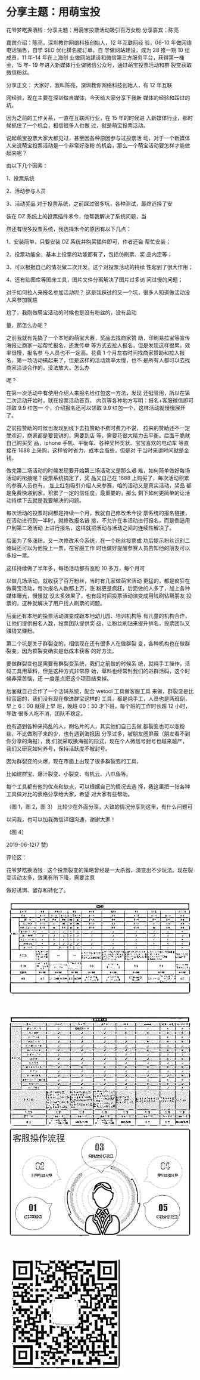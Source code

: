 # 分享主题：用萌宝投

花爷梦呓换酒钱 : 分享主题：用萌宝投票活动吸引百万女粉 分享嘉宾：陈亮

嘉宾介绍：陈亮，深圳教你网络科技创始人，12 年互联网经 验，06-10 年做网络电话销售，自学 SEO 优化排名接订单，自 学做网站建设，成为 28 推一期 10 组成员，11 年-14 年在上海创 业做网站建设和微信第三方服务平台，获得第一桶金，15 年- 19 年进入新媒体行业做微信公众号，通过萌宝投票活动和群 裂变获取微信粉丝。

分享正文： 大家好，我叫陈亮，深圳教你网络科技创始人，有 12 年互联

网经验，现在主要在深圳做自媒体，今天给大家分享下我新 媒体的经验和踩过的坑。

因为之前的工作关系，一直在互联网行业，在 15 年的时候进 入新媒体行业，那时候抓住了一个机会，相信很多人也做 过，就是萌宝投票活动。

说起萌宝投票大家大都见过，甚至因各种原因参与过投票活 动，对于一个新媒体人来说萌宝投票活动是一个非常好涨粉 的机会，那么一个萌宝活动要怎样才能做起来呢？

由以下几个因素：

1、投票系统

2、活动参与人员

3、活动奖品 对于投票系统，之前踩过很多坑，各种测试，最终选择了安

装在 DZ 系统上的投票插件禾今，他帮我解决了系统问题，当

然还有很多投票系统，我选择禾今的原因有以下几点：

1、安装简单，只要安装 DZ 系统并购买插件即可，作者还会 帮忙安装；

2、投票功能全，基本上投票的功能都有了，包括仿刷票、奖 品内定等；

3、可以根据自己的情况做二次开发，这个对投票活动的持续 性起到了很大作用；

4、还有贴图库等图床工具，图片文件分离解决了图片过多访 问过慢的问题；

对于如何拉人来报名参加活动呢？ 这是我踩过的又一个坑，很多人知道做活动没人来参加就尴

尬了，我刚做萌宝活动的时候也是没有粉丝的，没有启动

量，那怎么办呢？

之前我就有先搞了一个本地的萌宝大赛，奖品去找商家赞 助，印刷易拉宝等宣传海报让商家一起帮忙报名，还发传单 等方式去拉人报名，但是发现这样很累，效率很慢，报名参 与人员也不一定高。花费 1 个月左右时间找商家赞助和拉人报 名，第一场活动搞起来了，但是这样的活动效率太慢，也不 是所有人都可以去找商家洽谈合作的，没法放大，怎么办

呢？

在第一次活动中有使用介绍人来报名给红包这一方法，发现 还挺管用，所以在第二次活动开始时，就在投票活动首页、 内页等各种地方写明：报名+客服微信即可领取 9.9 红包一 个，介绍报名还可以领取 9.9 红包一个，这样活动就慢慢展开 了。

之前拉赞助的时候也发现到线下去拉赞助不费时费力不说， 拉来的赞助还不一定受欢迎，商家都是要营销的，需要到店 等，需要花很大精力去平衡。后面干脆就自己购买奖 品，iphone 手机、平衡车、各种奖杯奖状、宝宝喜欢的电动车 等直接在 1688 上采购，这样省时省力，成本会高些，但是对 于当时来讲时间就是金钱。

做完第二场活动的时候发现要开始第三场活动又是那么艰 难，如何简单做好每场活动的衔接呢？投票系统搞定了，奖 品又自己在 1688 上购买了，每次活动积累的参赛人员也有， 加上红包吸引介绍人来参赛，咱的活动又是真实活动，奖品 都是免费快递到家，积累了一定的信任度，最重要的，那么 剩下如何更简单的让活动持续下去就是我要解决的问题。

每次活动的投票时间都是持续一个月，我就自己修改禾今投 票系统的报名链接，在活动进行到一半时，就修改报名链 接，不允许在本活动进行报名，而是倒逼用户到第二场活动 上进行报名，这样就把活动与活动之间的连续性解决了。

后面为了多涨粉，又一次修改禾今系统，在一个粉丝投票成 功后提示粉丝识别二维码还可以为他投上一票，在客服工作 时也做好提醒参赛人员告知他的朋友可以多投一票。

这样持续做了半年多，每场活动都有涨粉 10 多万，每个月可

以做几场活动，就收获了百万粉丝，当时有几家做萌宝活动 更猛的，都是疯狂在做萌宝活动，每次报名人数都上万，涨 粉更是疯狂，后面做的人多了，加上各种媒体曝光，慢慢就 没太多效果了，也有段时间投票活动演变成用钱刷钻帮朋友 投票的，这种就解决了用户找人刷票的问题。

后面还有本地的投票活动演变成跟本地幼儿园、培训机构等 有儿童的机构合作，让他们提供报名人数，投票团队提供奖 品，让粉丝刷钻来提升排名，投票团队又赚钱又赚粉。

第二个坑是关于群裂变的，相信现在还有很多人在做群裂 变，各种机构也在做群裂变，因为群裂变确实是低成本获客 的好方法。

要做群裂变也是需要有群裂变系统，我们之前做的时候系 统，就纯手工操作，活码工具用草料，但是这种方式非常原 始，草料也经常封我们的进群活码，这个时候非常苦恼，还 一度差点把这个项目结束掉。

后面就自己合作了一个活码系统，配合 wetool 工具做客服工具 来做，群裂变是比较苦逼的，我们没有现在像进群宝这样的 工具，都是纯手工，人员也是两班倒，早上 6：00 就得上早 班，晚班 00：30 才下班，每个班的工作时长超 12 小时，导致 很多人吃不消，团队不稳定。

也有遇到各种来捣乱的人，刷名片的人，其实他们自己去做 群裂变也可以涨粉丝，不比做刷子来的少，也有遇到海报因 分享过多，被朋友圈屏蔽（朋友看不到你分享的海报），我 们就采取换海报的形式，现在个人微信号封号也越来越严， 我们又研究如何养号，保持活跃度不被封号。

因为群裂变的火爆，现在市面上出现了很多群裂变的工具，

比如建群宝、爆汁裂变、小裂变、有机云、八爪鱼等。

每个工具都有他的优点和缺点，可以根据自己的情况去选 择，我这里把一张各种工具做对比的表格分享给大家，希望 对大家有些帮助。

（图 1，图 2，图 3） 比较少在外面分享，大致的情况分享到这里，有什么问题可

以问我，也可以加我微信详细沟通，谢谢大家！

（图 4）

2019-06-12(7 赞)

评论区：

花爷梦呓换酒钱 : 这个投票裂变的策略曾经是一大杀器，演变出不少玩法。现在裂变活动太多，效果有所下降，需要注意

做好诱饵、留存和转化了。

![image](img/Image_225.png)

![image](img/Image_226.png)

![image](img/Image_227.png)

![image](img/Image_228.png)

![image](img/Image_229.png)